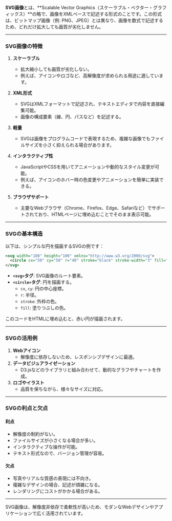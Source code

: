 **SVG画像**とは、**Scalable Vector Graphics（スケーラブル・ベクター・グラフィックス）**の略で、画像をXMLベースで記述する形式のことです。この形式は、ビットマップ画像（例: PNG、JPEG）とは異なり、画像を数式で記述するため、どれだけ拡大しても画質が劣化しません。

---

### **SVG画像の特徴**
1. **スケーラブル**
   - 拡大縮小しても画質が劣化しない。
   - 例えば、アイコンやロゴなど、高解像度が求められる用途に適しています。

2. **XML形式**
   - SVGはXMLフォーマットで記述され、テキストエディタで内容を直接編集可能。
   - 画像の構成要素（線、円、パスなど）を記述する。

3. **軽量**
   - SVGは画像をプログラムコードで表現するため、複雑な画像でもファイルサイズを小さく抑えられる場合があります。

4. **インタラクティブ性**
   - JavaScriptやCSSを用いてアニメーションや動的なスタイル変更が可能。
   - 例えば、アイコンのホバー時の色変更やアニメーションを簡単に実装できる。

5. **ブラウザサポート**
   - 主要なWebブラウザ（Chrome、Firefox、Edge、Safariなど）でサポートされており、HTMLページに埋め込むことでそのまま表示可能。

---

### **SVGの基本構造**
以下は、シンプルな円を描画するSVGの例です：

```xml
<svg width="100" height="100" xmlns="http://www.w3.org/2000/svg">
  <circle cx="50" cy="50" r="40" stroke="black" stroke-width="3" fill="red" />
</svg>
```

- **`<svg>`タグ**: SVG画像のルート要素。
- **`<circle>`タグ**: 円を描画する。
  - `cx`, `cy`: 円の中心座標。
  - `r`: 半径。
  - `stroke`: 外枠の色。
  - `fill`: 塗りつぶしの色。

このコードをHTMLに埋め込むと、赤い円が描画されます。

---

### **SVGの活用例**
1. **Webアイコン**
   - 解像度に依存しないため、レスポンシブデザインに最適。
2. **データビジュアライゼーション**
   - D3.jsなどのライブラリと組み合わせて、動的なグラフやチャートを作成。
3. **ロゴやイラスト**
   - 品質を保ちながら、様々なサイズに対応。

---

### **SVGの利点と欠点**
#### **利点**
- 解像度の制約がない。
- ファイルサイズが小さくなる場合が多い。
- インタラクティブな操作が可能。
- テキスト形式なので、バージョン管理が容易。

#### **欠点**
- 写真やリアルな質感の表現には不向き。
- 複雑なデザインの場合、記述が煩雑になる。
- レンダリングにコストがかかる場合がある。

---

SVG画像は、解像度非依存で柔軟性が高いため、モダンなWebデザインやアプリケーションで広く活用されています。
